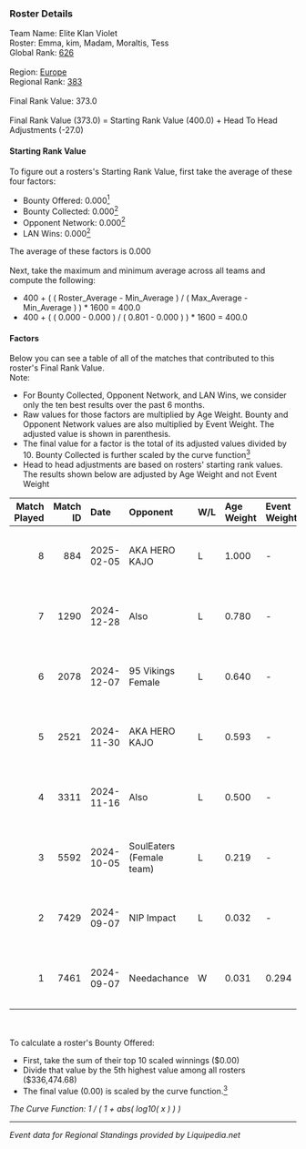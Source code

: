 ### Roster Details<br />
Team Name: Elite Klan Violet<br />
Roster: Emma, kim, Madam, Moraltis, Tess<br />
Global Rank: [626](../standings_global.md)<br />
<br />
Region: [Europe]( ../standings_europe.md)<br />
Regional Rank: [383]( ../standings_europe.md)<br />
<br />
Final Rank Value:  373.0<br />
<br />
Final Rank Value (373.0) = Starting Rank Value (400.0) + Head To Head Adjustments (-27.0)<br />

#### Starting Rank Value<br />
To figure out a rosters's Starting Rank Value, first take the average of these four factors:<br />
- Bounty Offered: 0.000[<sup>1</sup>](#table2)
- Bounty Collected: 0.000[<sup>2</sup>](#table1)
- Opponent Network: 0.000[<sup>2</sup>](#table1)
- LAN Wins: 0.000[<sup>2</sup>](#table1)

The average of these factors is 0.000<br />
<br />
Next, take the maximum and minimum average across all teams and compute the following:<br />
- 400 + ( ( Roster_Average - Min_Average ) / ( Max_Average - Min_Average ) ) * 1600 = 400.0
- 400 + ( ( 0.000 - 0.000 ) / ( 0.801 - 0.000 ) ) * 1600 = 400.0


#### Factors<br />
Below you can see a table of all of the matches that contributed to this roster's Final Rank Value.<br />
Note:<br />

- For Bounty Collected, Opponent Network, and LAN Wins, we consider only the ten best results over the past 6 months.
- Raw values for those factors are multiplied by Age Weight. Bounty and Opponent Network values are also multiplied by Event Weight. The adjusted value is shown in parenthesis.
- The final value for a factor is the total of its adjusted values divided by 10. Bounty Collected is further scaled by the curve function[<sup>3</sup>](#curveFunction)
- Head to head adjustments are based on rosters' starting rank values. The results shown below are adjusted by Age Weight and not Event Weight
<span id="table1"></span><br />


| Match Played | Match ID | Date       | Opponent                 | W/L | Age Weight | Event Weight | Bounty Collected | Opponent Network | LAN Wins  | H2H Adj. | Roster                               |
| -: | -: | :- | :- | :- | :- | :- | :- | :- | :- | -: | :- |
|            8 |      884 | 2025-02-05 | AKA HERO KAJO            | L   | 1.000      | -            | -                | -                | -         |    -4.13 | Emma, kim, Madam, Moraltis, Tess     |
|            7 |     1290 | 2024-12-28 | Also                     | L   | 0.780      | -            | -                | -                | -         |    -4.70 | Emma, kim, Madam, Moraltis, Tess     |
|            6 |     2078 | 2024-12-07 | 95 Vikings Female        | L   | 0.640      | -            | -                | -                | -         |    -9.66 | Emma, kim, Madam, Moraltis, Tess     |
|            5 |     2521 | 2024-11-30 | AKA HERO KAJO            | L   | 0.593      | -            | -                | -                | -         |    -2.13 | Emma, Jodiee, kim, Madam, Moraltis   |
|            4 |     3311 | 2024-11-16 | Also                     | L   | 0.500      | -            | -                | -                | -         |    -3.32 | Lowlita, Madam, Moraltis, oona, Tess |
|            3 |     5592 | 2024-10-05 | SoulEaters (Female team) | L   | 0.219      | -            | -                | -                | -         |    -3.45 | Lowlita, Madam, Moraltis, oona, Tess |
|            2 |     7429 | 2024-09-07 | NIP Impact               | L   | 0.032      | -            | -                | -                | -         |    -0.15 | Lowlita, Madam, Moraltis, oona, Tess |
|            1 |     7461 | 2024-09-07 | Needachance              | W   | 0.031      | 0.294        | 0.000 (0.000)    | 0.032 (0.000)    | 0 (0.000) |     0.49 | Lowlita, Madam, Moraltis, oona, Tess |

<br />
<span id="table2"></span><br />
To calculate a roster's Bounty Offered:<br />

- First, take the sum of their top 10 scaled winnings ($0.00)
- Divide that value by the 5th highest value among all rosters ($336,474.68)
- The final value (0.00) is scaled by the curve function.[<sup>3</sup>](#curveFunction)

<span id="curveFunction"></span>_The Curve Function: 1 / ( 1 + abs( log10( x ) ) )_<br />

---
_Event data for Regional Standings provided by Liquipedia.net_<br />
